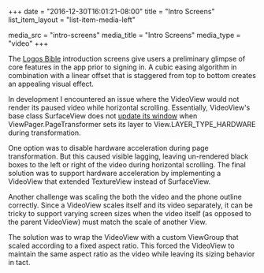 +++
date = "2016-12-30T16:01:21-08:00"
title = "Intro Screens"
list_item_layout = "list-item-media-left"

media_src = "intro-screens"
media_title = "Intro Screens"
media_type = "video"
+++

The [Logos Bible](https://play.google.com/store/apps/details?id=com.logos.androidlogos) introduction screens give users a preliminary glimpse of core features in the app prior to signing in. A cubic easing algorithm in combination with a linear offset that is staggered from top to bottom creates an appealing visual effect.

In development I encountered an issue where the VideoView would not render its paused video while horizontal scrolling. Essentially, VideoView's base class SurfaceView does not [update its window](https://android.googlesource.com/platform/frameworks/base/+/nougat-mr1-release/core/java/android/view/SurfaceView.java#686) when ViewPager.PageTransformer sets its layer to View.LAYER_TYPE_HARDWARE during transformation.

One option was to disable hardware acceleration during page transformation. But this caused visible lagging, leaving un-rendered black boxes to the left or right of the video during horizontal scrolling. The final solution was to support hardware acceleration by implementing a VideoView that extended TextureView instead of SurfaceView.<!--more-->

Another challenge was scaling the both the video and the phone outline correctly. Since a VideoView scales itself and its video separately, it can be tricky to support varying screen sizes when the video itself (as opposed to the parent VideoView) must match the scale of another View.

The solution was to wrap the VideoView with a custom ViewGroup that scaled according to a fixed aspect ratio. This forced the VideoView to maintain the same aspect ratio as the video while leaving its sizing behavior in tact.
